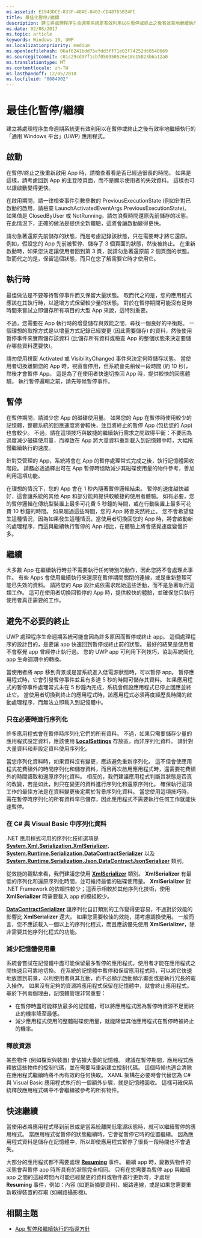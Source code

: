 ```yaml
---
ms.assetid: E1943DCE-833F-48AE-8402-CD48765B24FC
title: 最佳化暫停/繼續
description: 建立將處理程序生命週期系統更有效利用以在暫停或終止之後有效率地繼續執行的「通用 Windows 平台」(UWP) 應用程式。
ms.date: 02/08/2017
ms.topic: article
keywords: Windows 10, UWP
ms.localizationpriority: medium
ms.openlocfilehash: 06af6241bdd75efdd3ff71e02f74252d60540669
ms.sourcegitcommit: c01c29cd97f1cbf050950526e18e15823b6a12a0
ms.translationtype: MT
ms.contentlocale: zh-TW
ms.lasthandoff: 12/05/2018
ms.locfileid: "8684902"
---
```

# <a name="optimize-suspendresume"></a>最佳化暫停/繼續


建立將處理程序生命週期系統更有效利用以在暫停或終止之後有效率地繼續執行的「通用 Windows 平台」(UWP) 應用程式。

## <a name="launch"></a>啟動

在暫停/終止之後重新啟用 App 時，請檢查看看是否已經過很長的時間。 如果是這樣，請考慮回到 App 的主登陸頁面，而不是顯示使用者的失效資料。 這樣也可以讓啟動變得更快。

在啟用期間，請一律檢查事件引數參數的 PreviousExecutionState (例如針對已啟動的啟用，請檢查 LaunchActivatedEventArgs.PreviousExecutionState)。 如果值是 ClosedByUser 或 NotRunning，請勿浪費時間還原先前儲存的狀態。 在此情況下，正確的做法是提供全新體驗，這將會讓啟動變得更快。

請勿急著還原先前儲存的狀態，而是考慮記錄該狀態，只在需要時才將它還原。 例如，假設您的 App 先前被暫停、儲存了 3 個頁面的狀態，然後被終止。 在重新啟動時，如果您決定讓使用者回到第 3 頁，就請勿急著還原前 2 個頁面的狀態。 取而代之的是，保留這個狀態，而只在您了解需要它時才使用它。

## <a name="while-running"></a>執行時

最佳做法是不要等待暫停事件而又保留大量狀態。 取而代之的是，您的應用程式應該在其執行時，以遞增方式保留較少量的狀態。 對於在暫停期間可能沒有足夠時間來嘗試立即儲存所有項目的大型 App 來說，這特別重要。

不過，您需要在 App 執行時的增量儲存與效能之間，尋找一個良好的平衡點。 一個理想的取捨方式是以增量方式記錄已經變更 (因此需要儲存) 的資料，然後使用暫停事件來實際儲存該資料 (比儲存所有資料或檢查 App 的整個狀態來決定要儲存哪些資料還要快)。

請勿使用視窗 Activated 或 VisibilityChanged 事件來決定何時儲存狀態。 當使用者切換離開您的 App 時，視窗會停用，但系統會先稍候一段時間 (約 10 秒)，然後才會暫停 App。 這是為了在使用者快速切換回 App 時，提供較快的回應體驗。 執行暫停邏輯之前，請先等候暫停事件。

## <a name="suspend"></a>暫停

在暫停期間，請減少您 App 的磁碟使用量。 如果您的 App 在暫停時使用較少的記憶體，整體系統的回應速度將會較快，並且將終止的暫停 App (包括您的 App) 也會較少。 不過，請在這項技巧與敏捷的繼續執行需求之間取得平衡：不要因為過度減少磁碟使用量，而導致在 App 將大量資料重新載入到記憶體中時，大幅拖慢繼續執行的速度。

針對受管理的 App，系統將會在 App 的暫停處理常式完成之後，執行記憶體回收階段。 請務必透過釋出可在 App 暫停時協助減少其磁碟使用量的物件參考，善加利用這項功能。

在理想的情況下，您的 App 會在 1 秒內隨著暫停邏輯結束。 暫停的速度越快越好，這會讓系統的其他 App 和部分能夠提供較敏捷的使用者體驗。 如有必要，您的暫停邏輯在傳統型裝置上最多可花費 5 秒鐘的時間，或在行動裝置上最多可花費 10 秒鐘的時間。 如果超過這些時間，您的 App 將會突然終止。 您不會希望發生這種情況，因為如果發生這種情況，當使用者切換回您的 App 時，將會啟動新的處理程序，而這與繼續執行暫停的 App 相比，在體驗上將會感覺速度變慢許多。

## <a name="resume"></a>繼續

大多數 App 在繼續執行時並不需要執行任何特別的動作，因此您將不會處理此事件。 有些 Apps 會使用繼續執行來還原在暫停期間關閉的連線，或是重新整理可能已失效的資料。 請將您的 App 設計成依需求起始這些活動，而不是急著執行這類工作。 這可在使用者切換回暫停的 App 時，提供較快的體驗，並確保您只執行使用者真正需要的工作。

## <a name="avoid-unnecessary-termination"></a>避免不必要的終止

UWP 處理程序生命週期系統可能會因為許多原因而暫停或終止 app。 這個處理程序的設計目的，是要讓 app 快速回到暫停或終止前的狀態。 最好的結果是使用者不會察覺 app 曾經停止執行過。 您的 UWP app 可利用下列技巧，協助系統簡化 app 生命週期中的轉換。

當使用者將 app 移到背景或是當系統進入低電源狀態時，可以暫停 app。 暫停應用程式時，它會引發暫停事件並且有多達 5 秒的時間可儲存其資料。 如果應用程式的暫停事件處理常式未在 5 秒鐘內完成，系統會假設應用程式已停止回應並終止它。 當使用者切換到終止的應用程式時，該應用程式必須再度經歷長時間的啟動處理程序，而無法立即載入到記憶體中。

### <a name="serialize-only-when-necessary"></a>只在必要時進行序列化

許多應用程式會在暫停時序列化它們的所有資料。 不過，如果只需要儲存少量的應用程式設定資料，應該使用 [**LocalSettings**](https://msdn.microsoft.com/library/windows/apps/BR241622) 存放區，而非序列化資料。 請針對大量資料和非設定資料使用序列化。

當您序列化資料時，如果資料沒有變更，應該避免重新序列化。 這不但會使應用程式花費額外的時間序列化和儲存資料，而且再次啟用應用程式時，還需要花費額外的時間讀取和還原序列化資料。 相反的，我們建議應用程式判斷其狀態是否真的改變，若是如此，則只在變更的資料進行序列化和還原序列化。 確保執行這項工作的最佳方法是在資料變更後定期於背景序列化資料。 當您使用這項技巧時，需在暫停時序列化的所有資料早已儲存，因此應用程式不需要執行任何工作就能快速暫停。

### <a name="serializing-data-in-c-and-visual-basic"></a>在 C# 與 Visual Basic 中序列化資料

.NET 應用程式可用的序列化技術選項是 [**System.Xml.Serialization.XmlSerializer**](https://msdn.microsoft.com/library/windows/apps/xaml/system.xml.serialization.xmlserializer.aspx)、[**System.Runtime.Serialization.DataContractSerializer**](https://msdn.microsoft.com/library/windows/apps/xaml/system.runtime.serialization.datacontractserializer.aspx) 以及 [**System.Runtime.Serialization.Json.DataContractJsonSerializer**](https://msdn.microsoft.com/library/windows/apps/xaml/system.runtime.serialization.json.datacontractjsonserializer.aspx) 類別。

從效能的觀點來看，我們建議您使用 [**XmlSerializer**](https://msdn.microsoft.com/library/windows/apps/xaml/system.xml.serialization.xmlserializer.aspx) 類別。 **XmlSerializer** 有最低的序列化和還原序列化時間，並可維持最低的磁碟使用量。 **XmlSerializer** 對 .NET Framework 的依賴性較少；這表示相較於其他序列化技術，使用 **XmlSerializer** 時需要載入 app 的模組較少。

[**DataContractSerializer**](https://msdn.microsoft.com/library/windows/apps/xaml/system.runtime.serialization.datacontractserializer.aspx) 讓序列化自訂類別的工作變得更容易，不過對於效能的影響比 **XmlSerializer** 還大。 如果您需要較佳的效能，請考慮調換使用。 一般而言，您不應該載入一個以上的序列化程式，而且應該優先使用 **XmlSerializer**，除非需要其他序列化程式的功能。

### <a name="reduce-memory-footprint"></a>減少記憶體使用量

系統會嘗試在記憶體中盡可能保留最多暫停的應用程式，使用者才能在應用程式之間快速且可靠地切換。 在系統的記憶體中暫停和保留應用程式時，可以將它快速地放置到前景，以利使用者與其互動，而不必顯示啟動顯示畫面或是執行冗長的載入操作。 如果沒有足夠的資源將應用程式保留在記憶體中，就會終止應用程式。 基於下列兩個理由，記憶體管理非常重要：

-   在暫停時盡可能釋放最多的記憶體，可以將應用程式因為暫停時資源不足而終止的機率降至最低。
-   減少應用程式使用的整體磁碟使用量，就能降低其他應用程式在暫停時被終止的機率。

### <a name="release-resources"></a>釋放資源

某些物件 (例如檔案與裝置) 會佔據大量的記憶體。 建議在暫停期間，應用程式應釋放這些物件的控制代碼，並在需要時重新建立控制代碼。 這個時候也適合清除在應用程式繼續時將不再有效的任何快取。 XAML 架構在必要時會代替您為 C# 與 Visual Basic 應用程式執行的一個額外步驟，就是記憶體回收。 這樣可確保系統釋放應用程式碼中不會繼續被參考的所有物件。

## <a name="resume-quickly"></a>快速繼續

當使用者將應用程式移到前景或是當系統離開低電源狀態時，就可以繼續暫停的應用程式。 當應用程式從暫停的狀態繼續時，它會從暫停它時的位置繼續。 因為應用程式資料是儲存在記憶體中，所以即使應用程式暫停了很長一段時間也不會遺失。

大部分的應用程式都不需要處理 [**Resuming**](https://msdn.microsoft.com/library/windows/apps/BR205859) 事件。 繼續 app 時，變數與物件的狀態會與暫停 app 時所具有的狀態完全相同。 只有在您需要為暫停 app 與繼續 app 之間的這段時間內可能已經變更的資料或物件進行更新時，才處理 **Resuming** 事件，例如：內容 (如更新摘要資料)、網路連線，或是如果您需要重新取得裝置的存取 (如網路攝影機)。

## <a name="related-topics"></a>相關主題

* [App 暫停和繼續執行的指導方針](https://msdn.microsoft.com/library/windows/apps/Hh465088)
 

 




